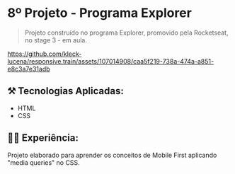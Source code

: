 # 8º Projeto - Programa Explorer

> Projeto construído no programa Explorer, promovido pela Rocketseat, no stage 3 - em aula.

https://github.com/kleck-lucena/responsive.train/assets/107014908/caa5f219-738a-474a-a851-e8c3a7e31adb


## ⚒️ Tecnologias Aplicadas:
- HTML
- CSS

## 👩‍💻 Experiência:
Projeto elaborado para aprender os conceitos de Mobile First aplicando "media queries" no CSS. 
